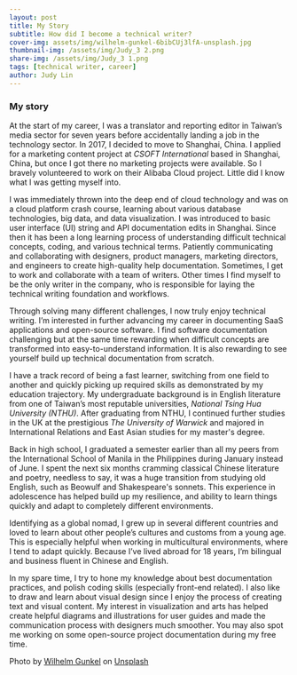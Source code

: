 ```yaml
---
layout: post
title: My Story
subtitle: How did I become a technical writer?
cover-img: assets/img/wilhelm-gunkel-6bibCUj3lfA-unsplash.jpg
thumbnail-img: /assets/img/Judy_3 2.png
share-img: /assets/img/Judy_3 1.png
tags: [technical writer, career]
author: Judy Lin
---
```


### My story

At the start of my career, I was a translator and reporting editor in Taiwan’s media sector for seven years before accidentally landing a job in the technology sector. In 2017, I decided to move to Shanghai, China. I  applied for a marketing content project at *CSOFT International* based in Shanghai, China, but once I got there no marketing projects were available. So I bravely volunteered to work on their Alibaba Cloud project. Little did I know what I was getting myself into.

I was immediately thrown into the deep end of cloud technology and was on a cloud platform crash course, learning about various database technologies, big data, and data visualization. I was introduced to basic user interface (UI) string and API documentation edits in Shanghai. Since then it has been a long learning process of understanding difficult technical concepts, coding, and various technical terms. Patiently communicating and collaborating with designers, product managers, marketing directors, and engineers to create high-quality help documentation. Sometimes, I get to work and collaborate with a team of writers. Other times I find myself to be the only writer in the company, who is responsible for laying the technical writing foundation and workflows.

Through solving many different challenges, I now truly enjoy technical writing. I’m interested in further advancing my career in documenting SaaS applications and open-source software. I find software documentation challenging but at the same time rewarding when difficult concepts are transformed into easy-to-understand information. It is also rewarding to see yourself build up technical documentation from scratch.

I have a track record of being a fast learner, switching from one field to another and quickly picking up required skills as demonstrated by my education trajectory. My undergraduate background is in English literature from one of Taiwan’s most reputable universities, *National Tsing Hua University (NTHU)*. After graduating from NTHU, I continued further studies in the UK at the prestigious *The University of Warwick* and majored in International Relations and East Asian studies for my master's degree.

Back in high school, I graduated a semester earlier than all my peers from the International School of Manila in the Philippines during January instead of June. I spent the next six months cramming classical Chinese literature and poetry, needless to say, it was a huge transition from studying old English, such as Beowulf and Shakespeare's sonnets. This experience in adolescence has helped build up my resilience, and ability to learn things quickly and adapt to completely different environments.

Identifying as a global nomad, I grew up in several different countries and loved to learn about other people’s cultures and customs from a young age. This is especially helpful when working in multicultural environments, where I tend to adapt quickly. Because I’ve lived abroad for 18 years, I’m bilingual and business fluent in Chinese and English.

In my spare time, I try to hone my knowledge about best documentation practices, and polish coding skills (especially front-end related). I also like to draw and learn about visual design since I enjoy the process of creating text and visual content. My interest in visualization and arts has helped create helpful diagrams and illustrations for user guides and made the communication process with designers much smoother. You may also spot me working on some open-source project documentation during my free time.

Photo by <a href="https://unsplash.com/@wilhelmgunkel?utm_content=creditCopyText&utm_medium=referral&utm_source=unsplash">Wilhelm Gunkel</a> on <a href="https://unsplash.com/photos/black-and-white-typewriter-on-white-table-6bibCUj3lfA?utm_content=creditCopyText&utm_medium=referral&utm_source=unsplash">Unsplash</a>
  